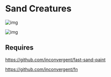 # Sand Creatures

![img](/img/img2.jpg?raw=true "img")

![img](/img/img.png?raw=true "img")

## Requires

https://github.com/inconvergent/fast-sand-paint

https://github.com/inconvergent/fn

